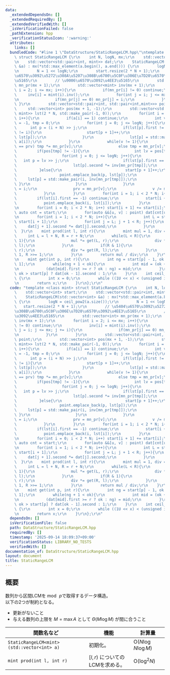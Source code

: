 ```yaml
---
data:
  _extendedDependsOn: []
  _extendedRequiredBy: []
  _extendedVerifiedWith: []
  _isVerificationFailed: false
  _pathExtension: hpp
  _verificationStatusIcon: ':warning:'
  attributes:
    links: []
  bundledCode: "#line 1 \"DataStructure/StaticRangeLCM.hpp\"\ntemplate <class mint>\
    \ struct StaticRangeLCM {\r\n    int N, logN, mx;\r\n    std::vector<int> start;\r\
    \n    std::vector<std::pair<int, mint>> dat;\r\n    StaticRangeLCM(std::vector<int>\
    \ &a) : mx(*std::max_element(a.begin(), a.end())) {\r\n        logN = ceil_pow2(a.size());\r\
    \n        N = 1 << logN;\r\n        start.resize(2 * N + 1);\r\n        // \u5404\
    \u6570\u3092\u5272\u308A\u5207\u308B\u6700\u5C0F\u306E\u7D20\u6570\u3092\u4EE3\
    \u5165\r\n        // \u9006\u6570\u3092\u4EE3\u5165\r\n        std::vector<int>\
    \ mn_pr(mx + 1);\r\n        std::vector<mint> inv(mx + 1);\r\n        for(int\
    \ i = 2; i <= mx; i++){\r\n            if(mn_pr[i] != 0) continue;\r\n       \
    \     inv[i] = mint(i).inv();\r\n            for(int j = i; j <= mx; j += i){\r\
    \n                if(mn_pr[j] == 0) mn_pr[j] = i;\r\n            }\r\n       \
    \ }\r\n        std::vector<std::pair<int, std::pair<int,mint>>> point;\r\n   \
    \     std::vector<int> pos(mx + 1, -1);\r\n        std::vector<std::pair<int,\
    \ mint>> lst(2 * N, std::make_pair(-1, 0));\r\n        for(int i = 0; i < (int)(a.size());\
    \ i++){\r\n            if(a[i] == 1) continue;\r\n            int v = a[i], prv\
    \ = -1, tmp = 0;\r\n            for(int j = 0; j <= logN; j++){\r\n          \
    \      int p = (i + N) >> j;\r\n                if(lst[p].first != -1 && lst[p].first\
    \ != i){\r\n                    start[p + 1]++;\r\n                    point.emplace_back(p,\
    \ lst[p]);\r\n                }\r\n                lst[p] = std::make_pair(i,\
    \ a[i]);\r\n            }\r\n            while(v != 1){\r\n                if(mn_pr[v]\
    \ == prv) tmp *= mn_pr[v];\r\n                else tmp = mn_pr[v];\r\n       \
    \         if(pos[tmp] != -1){\r\n                    int lv = pos[tmp] + N;\r\n\
    \                    for(int j = 0; j <= logN; j++){\r\n                     \
    \   int p = lv >> j;\r\n                        if(lst[p].first == i){\r\n   \
    \                         lst[p].second *= inv[mn_pr[tmp]];\r\n              \
    \          }else{\r\n                            start[p + 1]++;\r\n         \
    \                   point.emplace_back(p, lst[p]);\r\n                       \
    \     lst[p] = std::make_pair(i, inv[mn_pr[tmp]]);\r\n                       \
    \ }\r\n                    }\r\n                }\r\n                pos[tmp]\
    \ = i;\r\n                prv = mn_pr[v];\r\n                v /= mn_pr[v];\r\n\
    \            }\r\n        }\r\n        for(int i = 1; i < 2 * N; i++){\r\n   \
    \         if(lst[i].first == -1) continue;\r\n            start[i + 1]++;\r\n\
    \            point.emplace_back(i, lst[i]);\r\n        }\r\n        dat.resize(point.size());\r\
    \n        for(int i = 0; i < 2 * N; i++) start[i + 1] += start[i];\r\n       \
    \ auto cnt = start;\r\n        for(auto &&[u, v] : point) dat[cnt[u]++] = v;\r\
    \n        for(int i = 1; i < 2 * N; i++){\r\n            int L = start[i], R =\
    \ start[i + 1];\r\n            for(int j = L; j + 1 < R; j++){\r\n           \
    \     dat[j + 1].second *= dat[j].second;\r\n            }\r\n        }\r\n  \
    \  }\r\n    mint prod(int l, int r){\r\n        mint mul = 1, div = 1;\r\n   \
    \     int L = l + N, R = r + N;\r\n        while(L < R){\r\n            if(L &\
    \ 1){\r\n                mul *= get(L, r);\r\n                div *= get(L++,\
    \ l);\r\n            }\r\n            if(R & 1){\r\n                mul *= get(--R,\
    \ r);\r\n                div *= get(R, l);\r\n            }\r\n            L >>=\
    \ 1, R >>= 1;\r\n        }\r\n        return mul / div;\r\n    }\r\n    private:\r\
    \n    mint get(int p, int r){\r\n        int ng = start[p] - 1, ok = start[p +\
    \ 1];\r\n        while(ng + 1 < ok){\r\n            int mid = (ok + ng) / 2;\r\
    \n            (dat[mid].first >= r ? ok : ng) = mid;\r\n        }\r\n        return\
    \ ok > start[p] ? dat[ok - 1].second : 1;\r\n    }\r\n    int ceil_pow2(int n)\
    \ {\r\n        int x = 0;\r\n        while ((1U << x) < (unsigned int)(n)) x++;\r\
    \n        return x;\r\n    }\r\n};\r\n"
  code: "template <class mint> struct StaticRangeLCM {\r\n    int N, logN, mx;\r\n\
    \    std::vector<int> start;\r\n    std::vector<std::pair<int, mint>> dat;\r\n\
    \    StaticRangeLCM(std::vector<int> &a) : mx(*std::max_element(a.begin(), a.end()))\
    \ {\r\n        logN = ceil_pow2(a.size());\r\n        N = 1 << logN;\r\n     \
    \   start.resize(2 * N + 1);\r\n        // \u5404\u6570\u3092\u5272\u308A\u5207\
    \u308B\u6700\u5C0F\u306E\u7D20\u6570\u3092\u4EE3\u5165\r\n        // \u9006\u6570\
    \u3092\u4EE3\u5165\r\n        std::vector<int> mn_pr(mx + 1);\r\n        std::vector<mint>\
    \ inv(mx + 1);\r\n        for(int i = 2; i <= mx; i++){\r\n            if(mn_pr[i]\
    \ != 0) continue;\r\n            inv[i] = mint(i).inv();\r\n            for(int\
    \ j = i; j <= mx; j += i){\r\n                if(mn_pr[j] == 0) mn_pr[j] = i;\r\
    \n            }\r\n        }\r\n        std::vector<std::pair<int, std::pair<int,mint>>>\
    \ point;\r\n        std::vector<int> pos(mx + 1, -1);\r\n        std::vector<std::pair<int,\
    \ mint>> lst(2 * N, std::make_pair(-1, 0));\r\n        for(int i = 0; i < (int)(a.size());\
    \ i++){\r\n            if(a[i] == 1) continue;\r\n            int v = a[i], prv\
    \ = -1, tmp = 0;\r\n            for(int j = 0; j <= logN; j++){\r\n          \
    \      int p = (i + N) >> j;\r\n                if(lst[p].first != -1 && lst[p].first\
    \ != i){\r\n                    start[p + 1]++;\r\n                    point.emplace_back(p,\
    \ lst[p]);\r\n                }\r\n                lst[p] = std::make_pair(i,\
    \ a[i]);\r\n            }\r\n            while(v != 1){\r\n                if(mn_pr[v]\
    \ == prv) tmp *= mn_pr[v];\r\n                else tmp = mn_pr[v];\r\n       \
    \         if(pos[tmp] != -1){\r\n                    int lv = pos[tmp] + N;\r\n\
    \                    for(int j = 0; j <= logN; j++){\r\n                     \
    \   int p = lv >> j;\r\n                        if(lst[p].first == i){\r\n   \
    \                         lst[p].second *= inv[mn_pr[tmp]];\r\n              \
    \          }else{\r\n                            start[p + 1]++;\r\n         \
    \                   point.emplace_back(p, lst[p]);\r\n                       \
    \     lst[p] = std::make_pair(i, inv[mn_pr[tmp]]);\r\n                       \
    \ }\r\n                    }\r\n                }\r\n                pos[tmp]\
    \ = i;\r\n                prv = mn_pr[v];\r\n                v /= mn_pr[v];\r\n\
    \            }\r\n        }\r\n        for(int i = 1; i < 2 * N; i++){\r\n   \
    \         if(lst[i].first == -1) continue;\r\n            start[i + 1]++;\r\n\
    \            point.emplace_back(i, lst[i]);\r\n        }\r\n        dat.resize(point.size());\r\
    \n        for(int i = 0; i < 2 * N; i++) start[i + 1] += start[i];\r\n       \
    \ auto cnt = start;\r\n        for(auto &&[u, v] : point) dat[cnt[u]++] = v;\r\
    \n        for(int i = 1; i < 2 * N; i++){\r\n            int L = start[i], R =\
    \ start[i + 1];\r\n            for(int j = L; j + 1 < R; j++){\r\n           \
    \     dat[j + 1].second *= dat[j].second;\r\n            }\r\n        }\r\n  \
    \  }\r\n    mint prod(int l, int r){\r\n        mint mul = 1, div = 1;\r\n   \
    \     int L = l + N, R = r + N;\r\n        while(L < R){\r\n            if(L &\
    \ 1){\r\n                mul *= get(L, r);\r\n                div *= get(L++,\
    \ l);\r\n            }\r\n            if(R & 1){\r\n                mul *= get(--R,\
    \ r);\r\n                div *= get(R, l);\r\n            }\r\n            L >>=\
    \ 1, R >>= 1;\r\n        }\r\n        return mul / div;\r\n    }\r\n    private:\r\
    \n    mint get(int p, int r){\r\n        int ng = start[p] - 1, ok = start[p +\
    \ 1];\r\n        while(ng + 1 < ok){\r\n            int mid = (ok + ng) / 2;\r\
    \n            (dat[mid].first >= r ? ok : ng) = mid;\r\n        }\r\n        return\
    \ ok > start[p] ? dat[ok - 1].second : 1;\r\n    }\r\n    int ceil_pow2(int n)\
    \ {\r\n        int x = 0;\r\n        while ((1U << x) < (unsigned int)(n)) x++;\r\
    \n        return x;\r\n    }\r\n};\r\n"
  dependsOn: []
  isVerificationFile: false
  path: DataStructure/StaticRangeLCM.hpp
  requiredBy: []
  timestamp: '2025-09-14 18:09:37+09:00'
  verificationStatus: LIBRARY_NO_TESTS
  verifiedWith: []
documentation_of: DataStructure/StaticRangeLCM.hpp
layout: document
title: StaticRangeLCM
---
```


## 概要
数列から区間LCMを$\bmod\,p$で取得するデータ構造。<br>
以下の2つが制約となる。
- 更新がないこと
- 与える数列の上限を $M = \max A$ として $\Theta(M \log M)$ が間に合うこと

|関数名など|機能|計算量|
|---------|----|-----|
|`StaticRangeLCM<mint>(std::vector<int> a)`| 初期化。| $\text{O}(N \log N \log M)$ |
|`mint prod(int l, int r)`| $[l, r)$ についてのLCMを求める。| $\text{O}(\log^{2} N)$|